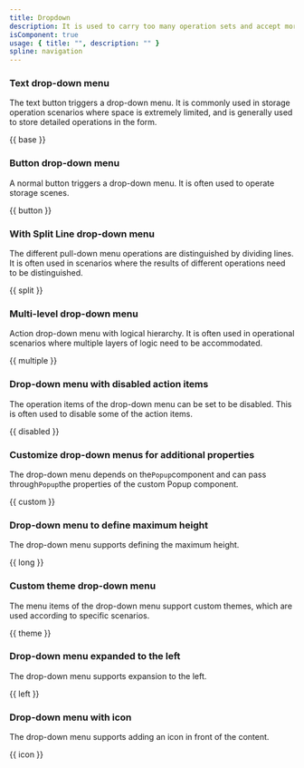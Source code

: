 ```yaml
---
title: Dropdown
description: It is used to carry too many operation sets and accept more operations through drop-down expansion.
isComponent: true
usage: { title: "", description: "" }
spline: navigation
---
```


### Text drop-down menu

The text button triggers a drop-down menu. It is commonly used in storage operation scenarios where space is extremely limited, and is generally used to store detailed operations in the form.

{{ base }}

### Button drop-down menu

A normal button triggers a drop-down menu. It is often used to operate storage scenes.

{{ button }}

### With Split Line drop-down menu

The different pull-down menu operations are distinguished by dividing lines. It is often used in scenarios where the results of different operations need to be distinguished.

{{ split }}

### Multi-level drop-down menu

Action drop-down menu with logical hierarchy. It is often used in operational scenarios where multiple layers of logic need to be accommodated.

{{ multiple }}

### Drop-down menu with disabled action items

The operation items of the drop-down menu can be set to be disabled. This is often used to disable some of the action items.

{{ disabled }}

### Customize drop-down menus for additional properties

The drop-down menu depends on the`Popup`component and can pass through`Popup`the properties of the custom Popup component.

{{ custom }}

### Drop-down menu to define maximum height

The drop-down menu supports defining the maximum height.

{{ long }}

### Custom theme drop-down menu

The menu items of the drop-down menu support custom themes, which are used according to specific scenarios.

{{ theme }}

### Drop-down menu expanded to the left

The drop-down menu supports expansion to the left.

{{ left }}

### Drop-down menu with icon

The drop-down menu supports adding an icon in front of the content.

{{ icon }}

